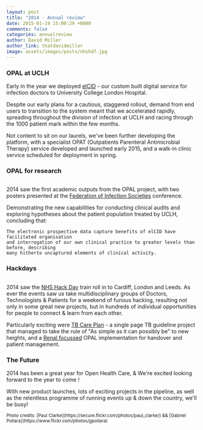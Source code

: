 ```yaml
---
layout: post
title: "2014 - Annual review"
date: 2015-01-19 15:00:29 +0000
comments: false
categories: annualreview
author: David Miller
author_link: thatdavidmiller
image: assets/images/posts/nhshd7.jpg
---
```


### OPAL at UCLH

Early in the year we deployed [elCID](http://elcid.openhealthcare.org.uk) - our custom built digital service for
infection doctors to University College London Hospital.

Despite our early plans for a cautious, staggered rollout, demand from end users to transition to the system meant
that we accelerated rapidly, spreading throughout the division of infection at UCLH and racing through the 1000 patient
mark within the few months.

Not content to sit on our laurels, we've been further developing the platform, with a specialist OPAT (Outpatients
Parenteral Antimicrobial Therapy) service developed and launched early 2015, and a walk-in clinic service scheduled for
deployment in spring.

### OPAL for research

<div class="post-thumb">
  <img class="img-responsive" src="/assets/images/posts/elcid.outputs.png" alt="" />
</div><!--//post-thumb-->


2014 saw the first academic outputs from the OPAL project, with two posters presented at the
[Federation of Infection Societies](http://www.fis-infection.org.uk/) conference.

Demonstrating the new capabilities for conducting clinical audits and exploring hypotheses about the patient
population treated by UCLH, concluding that:

    The electronic prospective data capture benefits of elCID have facilitated organisation
    and interrogation of our own clinical practice to greater levels than before, describing
    many hitherto uncaptured elements of clinical activity.


### Hackdays

<div class="post-thumb">
  <img class="img-responsive" src="/assets/images/posts/nhshd6.jpg" alt="" />
</div><!--//post-thumb-->

2014 saw the [NHS Hack Day](http:/nhshackday.com) train roll in to Cardiff, London and Leeds. As ever
the events saw us take multidisciplinary groups of Doctors, Technologists & Patients for a weekend of
furious hacking, resulting not only in some great new projects, but in hundreds of individual opportunities
for people to connect & learn from each other.

Particularly exciting were [TB Care Plan](https://github.com/huwlynes/tb_care_plan) - a single page TB guideline
project that managed to take the rule of "As simple as it can possibly be" to new heights, and a
[Renal focussed](https://github.com/openhealthcare/opal-renal) OPAL implementation for handover and patient management.

### The Future

2014 has been a great year for Open Health Care, & We're excited looking forward to the year to come !

With new product launches, lots of exciting projects in the pipeline, as well as the relentless programme of running
events up & down the country, we'll be busy!

<small>
Photo credits: [Paul Clarke](https://secure.flickr.com/photos/paul_clarke/) && [Gabriel Pollara](https://www.flickr.com/photos/gpollara)
</small>
